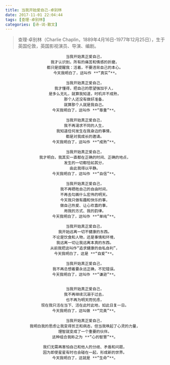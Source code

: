 ```yaml
---
title: 当我开始爱自己-卓别林
date: 2017-11-01 22:04:44
tags: [查理·卓别林]
categories: [诗-词-散文]
---
```


<!-- ![](/images/china.jpg) -->
> 查理·卓别林（Charlie Chaplin，1889年4月16日-1977年12月25日），生于英国伦敦，英国影视演员、导演、编剧。

<center>

    当我开始真正爱自己， 
    我才认识到，所有的痛苦和情感的折磨， 
    都只是提醒我：活着，不要违背自己的本心。 
    今天我明白了，这叫作 **“真实”**。

    当我开始真正爱自己， 
    我才懂得，把自己的愿望强加于人， 
    是多么无礼，就算我知道，时机并不成熟， 
    那个人还没有做好准备， 
    就算那个人就是我自己。 
    今天我明白了，这叫作 **“尊重”**。 

    当我开始真正爱自己， 
    我不再渴求不同的人生， 
    我知道任何发生在我身边的事情， 
    都是对我成长的邀请。 
    今天我明白了，这叫作 **“成熟”**。 

    当我开始真正爱自己， 
    我才明白，我其实一直都在正确的时间、正确的地点， 
    发生的一切都恰如其分， 
    由此我得以平静。 
    今天我明白了，这叫作 **“自信”**。 

    当我开始真正爱自己， 
    我不再牺牲自己的自由时间， 
    不再去勾画什么宏伟的明天。 
    今天我只做有趣和快乐的事， 
    做自己热爱、让心欢喜的事， 
    用我的方式、我的韵律。 
    今天我明白了，这叫作 **“单纯”**。 

    当我开始真正爱自己， 
    我开始远离一切不健康的东西。 
    不论是饮食和人物，还是事情和环境， 
    我远离一切让我远离本真的东西。 
    从前我把这叫作“追求健康的自私自利”， 
    今天我明白了，这是 **“自爱”**。 

    当我开始真正爱自己， 
    我不再总想着要永远正确，不犯错误。 
    今天我明白了，这叫作 **“谦逊”**。 


    当我开始真正爱自己， 
    我不再继续沉溺于过去， 
    也不再为明天而忧虑， 
    现在我只活在当下、活在此时此地，如此日复一日。 
    今天我明白了，这叫做 **“完美”**。 

    当我开始真正爱自己， 
    我明白我的思虑让我变得贫乏和病态，但当我唤起了心灵的力量， 
    理智就变成了一个重要的伙伴。 
    这种组合我称之为 **“心的智慧”**。 

    我们无需再害怕自己和他人的分歧、矛盾和问题， 
    因为即使星星有时也会碰在一起，形成新的世界。 
    今天我明白了，这就是 **“生命”**。 
</center>